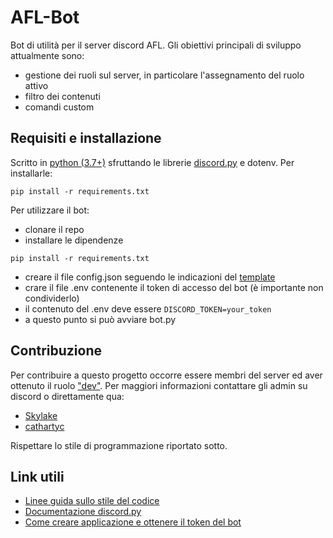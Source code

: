 # AFL-Bot
Bot di utilità per il server discord AFL.
Gli obiettivi principali di sviluppo attualmente sono:
- gestione dei ruoli sul server, in particolare l'assegnamento del ruolo attivo
- filtro dei contenuti
- comandi custom

## Requisiti e installazione
Scritto in [python (3.7+)](https://www.python.org/downloads/) sfruttando le librerie [discord.py](https://github.com/Rapptz/discord.py) e dotenv.
Per installarle:
```
pip install -r requirements.txt
```
Per utilizzare il bot:
- clonare il repo
- installare le dipendenze
```
pip install -r requirements.txt
```
- creare il file config.json seguendo le indicazioni del [template](https://github.com/AFLdiscord/AFL-Bot/blob/master/config.template)
- crare il file .env contenente il token di accesso del bot (è importante non condividerlo)
- il contenuto del .env deve essere `DISCORD_TOKEN=your_token`
- a questo punto si può avviare bot.py

## Contribuzione
Per contribuire a questo progetto occorre essere membri del server ed aver ottenuto il ruolo ["dev"](https://github.com/AFLdiscord/AFL-Rules/wiki/Progetti-del-forum). Per maggiori informazioni contattare gli admin su discord o direttamente qua:
- [Skylake](https://github.com/Skylake-dev)
- [cathartyc](https://github.com/cathartyc)

Rispettare lo stile di programmazione riportato sotto.

## Link utili
- [Linee guida sullo stile del codice](https://www.python.org/dev/peps/pep-0008/)
- [Documentazione discord.py](https://discordpy.readthedocs.io/en/latest/)
- [Come creare applicazione e ottenere il token del bot](https://www.writebots.com/discord-bot-token/)
